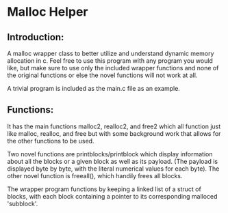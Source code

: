 # Malloc Helper
## Introduction:
A malloc wrapper class to better utilize and understand dynamic memory allocation in c. Feel free to use this program with any program you would like, but make sure to use only the included wrapper functions and none of the original functions or else the novel functions will not work at all. 

A trivial program is included as the main.c file as an example.

## Functions:

It has the main functions malloc2, realloc2, and free2 which all function just like malloc, realloc, and free but with some background work that allows for the other functions to be used. 

Two novel functions are printblocks/printblock which display information about all the blocks or a given block as well as its payload. (The payload is displayed byte by byte, with the literal numerical values for each byte).
The other novel function is freeall(), which handily frees all blocks.

The wrapper program functions by keeping a linked list of a struct of blocks, with each block containing a pointer to its corresponding malloced 'subblock'. 
